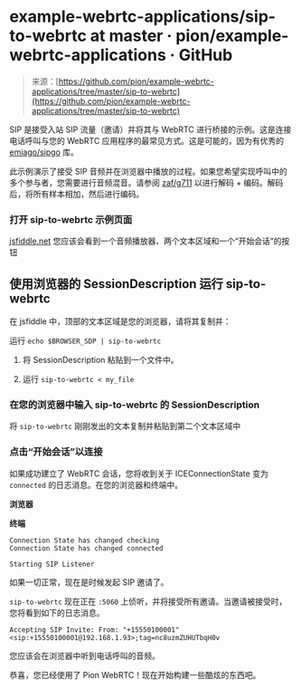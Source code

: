 <!--yml

类别：未分类

日期：2024-05-27 14:29:41

-->

# example-webrtc-applications/sip-to-webrtc at master · pion/example-webrtc-applications · GitHub

> 来源：[https://github.com/pion/example-webrtc-applications/tree/master/sip-to-webrtc](https://github.com/pion/example-webrtc-applications/tree/master/sip-to-webrtc)

SIP 是接受入站 SIP 流量（邀请）并将其与 WebRTC 进行桥接的示例。这是连接电话呼叫与您的 WebRTC 应用程序的最常见方式。这是可能的，因为有优秀的 [emiago/sipgo](https://github.com/emiago/sipgo) 库。

此示例演示了接受 SIP 音频并在浏览器中播放的过程。如果您希望实现呼叫中的多个参与者，您需要进行音频混音。请参阅 [zaf/g711](https://github.com/zaf/g711) 以进行解码 + 编码。解码后，将所有样本相加，然后进行编码。

### 打开 sip-to-webrtc 示例页面

[](#open-sip-to-webrtc-example-page)

[jsfiddle.net](https://jsfiddle.net/gds05mc3/) 您应该会看到一个音频播放器、两个文本区域和一个“开始会话”的按钮

## 使用浏览器的 SessionDescription 运行 sip-to-webrtc

[](#run-sip-to-webrtc-with-your-browsers-sessiondescription-as-stdin)

在 jsfiddle 中，顶部的文本区域是您的浏览器，请将其复制并：

运行 `echo $BROWSER_SDP | sip-to-webrtc`

1.  将 SessionDescription 粘贴到一个文件中。

1.  运行 `sip-to-webrtc < my_file`

### 在您的浏览器中输入 sip-to-webrtc 的 SessionDescription

[](#input-sip-to-webrtcs-sessiondescription-into-your-browser)

将 `sip-to-webrtc` 刚刚发出的文本复制并粘贴到第二个文本区域中

### 点击“开始会话”以连接

[](#hit-start-session-to-connect)

如果成功建立了 WebRTC 会话，您将收到关于 ICEConnectionState 变为 `connected` 的日志消息。在您的浏览器和终端中。

**浏览器**

**终端**

```
Connection State has changed checking
Connection State has changed connected

Starting SIP Listener 
```

如果一切正常，现在是时候发起 SIP 邀请了。

`sip-to-webrtc` 现在正在 `:5060` 上侦听，并将接受所有邀请。当邀请被接受时，您将看到如下的日志消息。

```
Accepting SIP Invite: From: "+15550100001" <sip:+15550100001@192.168.1.93>;tag=nc8uzmZUHUTbqH0v 
```

您应该会在浏览器中听到电话呼叫的音频。

恭喜，您已经使用了 Pion WebRTC！现在开始构建一些酷炫的东西吧。
